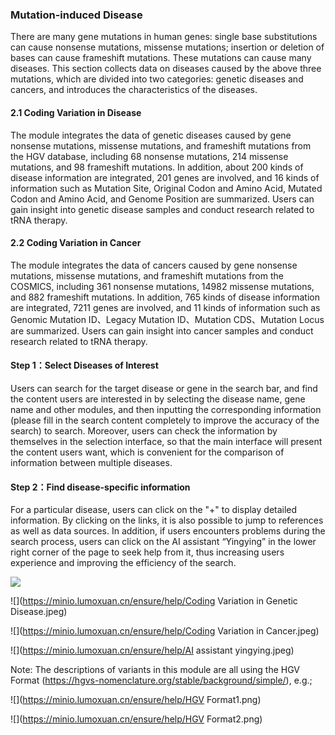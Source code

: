 ### Mutation-induced Disease

 There are many gene mutations in human genes: single base substitutions can cause nonsense mutations, missense mutations; insertion or deletion of bases can cause frameshift mutations\. These mutations can cause many diseases\.  This section collects data on diseases caused by the above three mutations, which are divided into two categories: genetic diseases and cancers, and introduces the characteristics of the diseases\.

#### 2.1 Coding Variation in Disease

The module integrates the data of genetic diseases caused by gene nonsense mutations, missense mutations, and frameshift mutations from the HGV database, including 68 nonsense mutations, 214 missense mutations, and 98 frameshift mutations\. In addition, about 200 kinds of disease information are integrated, 201 genes are involved, and 16 kinds of information such as Mutation Site, Original Codon and Amino Acid, Mutated Codon and Amino Acid, and Genome Position are summarized\. Users can gain insight into genetic disease samples and conduct research related to tRNA therapy\.

#### 2.2 Coding Variation in Cancer

The module integrates the data of cancers caused by gene nonsense mutations, missense mutations, and frameshift mutations from the COSMICS, including 361 nonsense mutations, 14982 missense mutations, and 882 frameshift mutations\. In addition, 765 kinds of disease information are integrated, 7211 genes are involved, and 11 kinds of information such as Genomic Mutation ID、Legacy Mutation ID、Mutation CDS、Mutation Locus are summarized\. Users can gain insight into cancer samples and conduct research related to tRNA therapy\.

#### Step 1：Select Diseases of Interest

Users can search for the target disease or gene in the search bar, and find the content <a id="_Hlk170562637"></a>users are interested in by selecting the disease name, gene name and other modules, and then inputting the corresponding information \(please fill in the search content completely to improve the accuracy of the search\) to search\. Moreover, users can check the information by themselves in the selection interface, so that the main interface will present the content users want, which is convenient for the comparison of information between multiple diseases\.

#### Step 2：Find disease-specific information

For a particular disease, users can click on the "\+" to display detailed information\. By clicking on the links, it is also possible to jump to references as well as data sources\. In addition, if users encounters problems during the search process, users can click on the AI assistant <a id="_Hlk170493689"></a>“Yingying” in the lower right corner of the page to seek help from it, thus increasing users experience and improving the efficiency of the search\.


![](https://minio.lumoxuan.cn/ensure/help/Find%20disease-specific%20information.png)

![](https://minio.lumoxuan.cn/ensure/help/Coding Variation in Genetic Disease.jpeg)

![](https://minio.lumoxuan.cn/ensure/help/Coding Variation in Cancer.jpeg)

![](https://minio.lumoxuan.cn/ensure/help/AI assistant yingying.jpeg)

Note: The descriptions of variants in this module are all using the HGV Format \([https://hgvs\-nomenclature\.org/stable/background/simple/](https://hgvs-nomenclature.org/stable/background/simple/)\), e\.g\.;

![](https://minio.lumoxuan.cn/ensure/help/HGV Format1.png)

![](https://minio.lumoxuan.cn/ensure/help/HGV Format2.png)